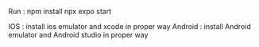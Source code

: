 Run :  npm install
       npx expo start

IOS : install ios emulator and xcode in proper way 
Android : install Android emulator and Android studio in proper way 
